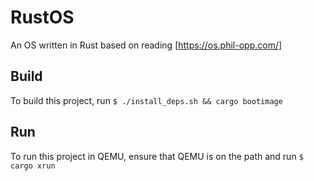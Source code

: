 # RustOS
An OS written in Rust based on reading [https://os.phil-opp.com/]

## Build
To build this project, run `$ ./install_deps.sh && cargo bootimage`

## Run
To run this project in QEMU, ensure that QEMU is on the path and run `$ cargo
xrun`
